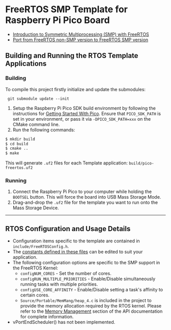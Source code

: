 # FreeRTOS SMP Template for Raspberry Pi Pico Board

* [Introduction to Symmetric Multiprocessing (SMP) with FreeRTOS](./SMP.md)
* [Port from FreeRTOS non-SMP version to FreeRTOS SMP version](./Porting-to-FreeRTOS-SMP-Kernel.md)

## Building and Running the RTOS Template Applications

### Building
To compile this project firstly initialize and update the submodules: 
```
 git submodule update --init
```
1. Setup the Raspberry Pi Pico SDK build environment by following the instructions for
[Getting Started With Pico](https://datasheets.raspberrypi.org/pico/getting-started-with-pico.pdf).
Ensure that `PICO_SDK_PATH` is set in your environment, or pass it via
`-DPICO_SDK_PATH=xxx` on the CMake command line.
2. Run the following commands:
```sh
$ mkdir build
$ cd build
$ cmake ..
$ make
```
This will generate `.uf2` files for each Template application: `build/pico-freertos.uf2`

### Running
1. Connect the Raspberry Pi Pico to your computer while holding the `BOOTSEL`
button. This will force the board into USB Mass Storage Mode.
2. Drag-and-drop the `.uf2` file for the template you want to run onto the Mass
Storage Device.
----

## RTOS Configuration and Usage Details
* Configuration items specific to the template are contained in
`include/FreeRTOSConfig.h`.
* The [constants defined in these files](https://www.freertos.org/a00110.html) can be
edited to suit your application.
* The following configuration options are specific to the SMP support in the FreeRTOS Kernel:
  * `configNUM_CORES` - Set the number of cores.
  * `configRUN_MULTIPLE_PRIORITIES` - Enable/Disable simultaneously running tasks with multiple priorities.
  * `configUSE_CORE_AFFINITY` - Enable/Disable setting a task's affinity to certain cores.
  * `Source/Portable/MemMang/heap_4.c` is included in the project to provide the
memory allocation required by the RTOS kernel. Please refer to the
[Memory Management](https://www.freertos.org/a00111.html) section of the API
documentation for complete information.
* vPortEndScheduler() has not been implemented.
